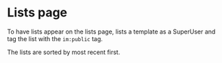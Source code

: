 # Lists page

To have lists appear on the lists page, lists a template as a SuperUser and tag the list with the `im:public` tag.

The lists are sorted by most recent first.

